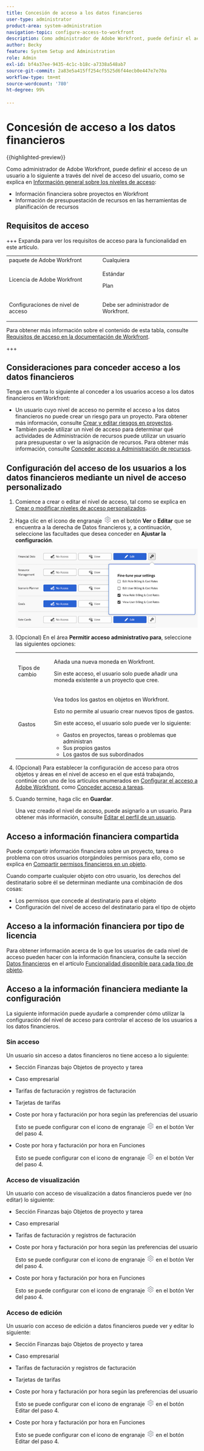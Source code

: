 ```yaml
---
title: Concesión de acceso a los datos financieros
user-type: administrator
product-area: system-administration
navigation-topic: configure-access-to-workfront
description: Como administrador de Adobe Workfront, puede definir el acceso de un usuario a los datos financieros en Workfront a través de su nivel de acceso.
author: Becky
feature: System Setup and Administration
role: Admin
exl-id: bf4a37ee-9435-4c1c-b18c-a7338a548ab7
source-git-commit: 2a83e5a415ff254cf5525d6f44ecb0e447e7e70a
workflow-type: tm+mt
source-wordcount: '780'
ht-degree: 99%

---
```


# Concesión de acceso a los datos financieros

{{highlighted-preview}}

Como administrador de Adobe Workfront, puede definir el acceso de un usuario a lo siguiente a través del nivel de acceso del usuario, como se explica en [Información general sobre los niveles de acceso](../../../administration-and-setup/add-users/access-levels-and-object-permissions/access-levels-overview.md):

* Información financiera sobre proyectos en Workfront
* Información de presupuestación de recursos en las herramientas de planificación de recursos

## Requisitos de acceso

+++ Expanda para ver los requisitos de acceso para la funcionalidad en este artículo.

<table style="table-layout:auto"> 
 <col> 
 <col> 
 <tbody> 
  <tr> 
   <td role="rowheader">paquete de Adobe Workfront</td> 
   <td>Cualquiera</td> 
  </tr> 
  <tr> 
   <td role="rowheader">Licencia de Adobe Workfront</td> 
   <td>
    <p>Estándar</p>
   <p>Plan</p>
   </td> 
  </tr> 
  <tr> 
   <td role="rowheader">Configuraciones de nivel de acceso</td> 
   <td> <p>Debe ser administrador de Workfront.</p> </td> 
  </tr> 
 </tbody> 
</table>

Para obtener más información sobre el contenido de esta tabla, consulte [Requisitos de acceso en la documentación de Workfront](/help/quicksilver/administration-and-setup/add-users/access-levels-and-object-permissions/access-level-requirements-in-documentation.md).

+++

## Consideraciones para conceder acceso a los datos financieros

Tenga en cuenta lo siguiente al conceder a los usuarios acceso a los datos financieros en Workfront:

* Un usuario cuyo nivel de acceso no permite el acceso a los datos financieros no puede crear un riesgo para un proyecto. Para obtener más información, consulte [Crear y editar riesgos en proyectos](../../../manage-work/projects/define-a-business-case/create-edit-risks-on-projects.md).
* También puede utilizar un nivel de acceso para determinar qué actividades de Administración de recursos puede utilizar un usuario para presupuestar o ver la asignación de recursos. Para obtener más información, consulte [Conceder acceso a Administración de recursos](../../../administration-and-setup/add-users/configure-and-grant-access/grant-access-resource-management.md).

## Configuración del acceso de los usuarios a los datos financieros mediante un nivel de acceso personalizado

1. Comience a crear o editar el nivel de acceso, tal como se explica en [Crear o modificar niveles de acceso personalizados](../../../administration-and-setup/add-users/configure-and-grant-access/create-modify-access-levels.md).
1. Haga clic en el icono de engranaje ![](assets/gear-icon-settings.png) en el botón **Ver** o **Editar** que se encuentra a la derecha de Datos financieros y, a continuación, seleccione las facultades que desea conceder en **Ajustar la configuración**.

   ![](assets/financial-data-fine-tune-nwe.png)

1. (Opcional) En el área **Permitir acceso administrativo para**, seleccione las siguientes opciones:

   <table style="table-layout:auto"> 
    <col> 
    <col> 
    <tbody> 
     <tr> 
      <td role="rowheader">Tipos de cambio</td> 
      <td> <p>Añada una nueva moneda en Workfront.</p> <p>Sin este acceso, el usuario solo puede añadir una moneda existente a un proyecto que cree.</p> </td> 
     </tr> 
     <tr> 
      <td role="rowheader">Gastos</td> 
      <td> <p>Vea todos los gastos en objetos en Workfront.</p> <p>Esto no permite al usuario crear nuevos tipos de gastos.</p> <p>Sin este acceso, el usuario solo puede ver lo siguiente:</p> 
       <ul> 
        <li>Gastos en proyectos, tareas o problemas que administran</li> 
        <li>Sus propios gastos</li> 
        <li>Los gastos de sus subordinados</li> 
       </ul> </td> 
     </tr> 
    </tbody> 
   </table>

1. (Opcional) Para establecer la configuración de acceso para otros objetos y áreas en el nivel de acceso en el que está trabajando, continúe con uno de los artículos enumerados en [Configurar el acceso a Adobe Workfront](../../../administration-and-setup/add-users/configure-and-grant-access/configure-access.md), como [Conceder acceso a tareas](../../../administration-and-setup/add-users/configure-and-grant-access/grant-access-tasks.md).
1. Cuando termine, haga clic en **Guardar**.

   Una vez creado el nivel de acceso, puede asignarlo a un usuario. Para obtener más información, consulte [Editar el perfil de un usuario](../../../administration-and-setup/add-users/create-and-manage-users/edit-a-users-profile.md).

## Acceso a información financiera compartida

Puede compartir información financiera sobre un proyecto, tarea o problema con otros usuarios otorgándoles permisos para ello, como se explica en [Compartir permisos financieros en un objeto](../../../workfront-basics/grant-and-request-access-to-objects/share-financial-permissions-object.md).

<!--
If you make changes here, make them also in the "Grant access to" articles where this snippet had to be converted to text:
* reports, dashboards, and calendars
* financial data
* issue
-->

Cuando comparte cualquier objeto con otro usuario, los derechos del destinatario sobre él se determinan mediante una combinación de dos cosas:

* Los permisos que concede al destinatario para el objeto
* Configuración del nivel de acceso del destinatario para el tipo de objeto

## Acceso a la información financiera por tipo de licencia

Para obtener información acerca de lo que los usuarios de cada nivel de acceso pueden hacer con la información financiera, consulte la sección [Datos financieros](../../../administration-and-setup/add-users/access-levels-and-object-permissions/functionality-available-for-each-object-type.md#financia) en el artículo [Funcionalidad disponible para cada tipo de objeto](../../../administration-and-setup/add-users/access-levels-and-object-permissions/functionality-available-for-each-object-type.md).

## Acceso a la información financiera mediante la configuración

La siguiente información puede ayudarle a comprender cómo utilizar la configuración del nivel de acceso para controlar el acceso de los usuarios a los datos financieros.

### Sin acceso

Un usuario sin acceso a datos financieros no tiene acceso a lo siguiente:

* Sección Finanzas bajo Objetos de proyecto y tarea
* Caso empresarial
* Tarifas de facturación y registros de facturación
* <span class="preview">Tarjetas de tarifas</span>
* Coste por hora y facturación por hora según las preferencias del usuario

  Esto se puede configurar con el icono de engranaje ![](assets/gear-icon-settings.png) en el botón Ver del paso 4.

* Coste por hora y facturación por hora en Funciones

  Esto se puede configurar con el icono de engranaje ![](assets/gear-icon-settings.png) en el botón Ver del paso 4.

### Acceso de visualización

Un usuario con acceso de visualización a datos financieros puede ver (no editar) lo siguiente:

* Sección Finanzas bajo Objetos de proyecto y tarea
* Caso empresarial
* Tarifas de facturación y registros de facturación
* Coste por hora y facturación por hora según las preferencias del usuario

  Esto se puede configurar con el icono de engranaje ![](assets/gear-icon-settings.png) en el botón Ver del paso 4.

* Coste por hora y facturación por hora en Funciones

  Esto se puede configurar con el icono de engranaje ![](assets/gear-icon-settings.png) en el botón Ver del paso 4.

### Acceso de edición

Un usuario con acceso de edición a datos financieros puede ver y editar lo siguiente:

* Sección Finanzas bajo Objetos de proyecto y tarea
* Caso empresarial
* Tarifas de facturación y registros de facturación
* <span class="preview">Tarjetas de tarifas</span>
* Coste por hora y facturación por hora según las preferencias del usuario

  Esto se puede configurar con el icono de engranaje ![](assets/gear-icon-settings.png) en el botón Editar del paso 4.

* Coste por hora y facturación por hora en Funciones

  Esto se puede configurar con el icono de engranaje ![](assets/gear-icon-settings.png) en el botón Editar del paso 4.
